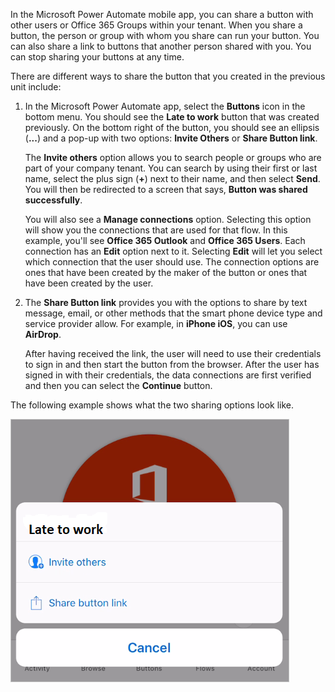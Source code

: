 In the Microsoft Power Automate mobile app, you can share a button
with other users or Office 365 Groups within your tenant. When you
share a button, the person or group with whom you share can run your
button. You can also share a link to buttons that another person shared
with you. You can stop sharing your buttons at any time.

There are different ways to share the button that you created in the previous unit 
include:

1.  In the Microsoft Power Automate app, select the **Buttons** icon
    in the bottom menu. You should see the **Late to work** button that
    was created previously. On the bottom right of the button, you should see
    an ellipsis (**...**) and a pop-up
    with two options: **Invite Others** or **Share Button link**.

    The **Invite others** option allows you to search people or groups who are
    part of your company tenant. You can search by using their first or
    last name, select the plus sign (**+**) next to their name, and then 
    select **Send**. You will then be redirected to a screen that
    says, **Button was shared successfully**. 
    
    You will also see a **Manage connections** option. Selecting this option 
    will show you the connections that are used for that flow. In this example, 
    you'll see **Office 365 Outlook** and **Office 365 Users**. Each connection 
    has an **Edit** option next to it. Selecting **Edit** will let you select
    which connection that the user should use. The connection options are
    ones that have been created by the maker of the button or ones that have 
    been created by the user.

2.  The **Share Button link** provides you with the options to share by text
    message, email, or other methods that the smart phone device type and
    service provider allow. For example, in **iPhone iOS**, you can 
    use **AirDrop**. 
    
    After having received the link, the user will need to
    use their credentials to sign in and then start the button from the
    browser. After the user has signed in with their credentials, the data 
    connections are first verified and then you can select the **Continue** 
    button.

The following example shows what the two sharing options look like.

![Share button](../media/share-button.png)
